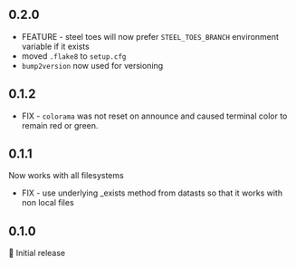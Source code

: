 ## 0.2.0

* FEATURE - steel toes will now prefer `STEEL_TOES_BRANCH` environment variable
    if it exists
* moved `.flake8` to `setup.cfg`
* `bump2version` now used for versioning

## 0.1.2

* FIX - `colorama` was not reset on announce and caused terminal color to remain red or green.

## 0.1.1
Now works with all filesystems

* FIX - use underlying _exists method from datasts so that it works with non local files

## 0.1.0

🎉 Initial release
